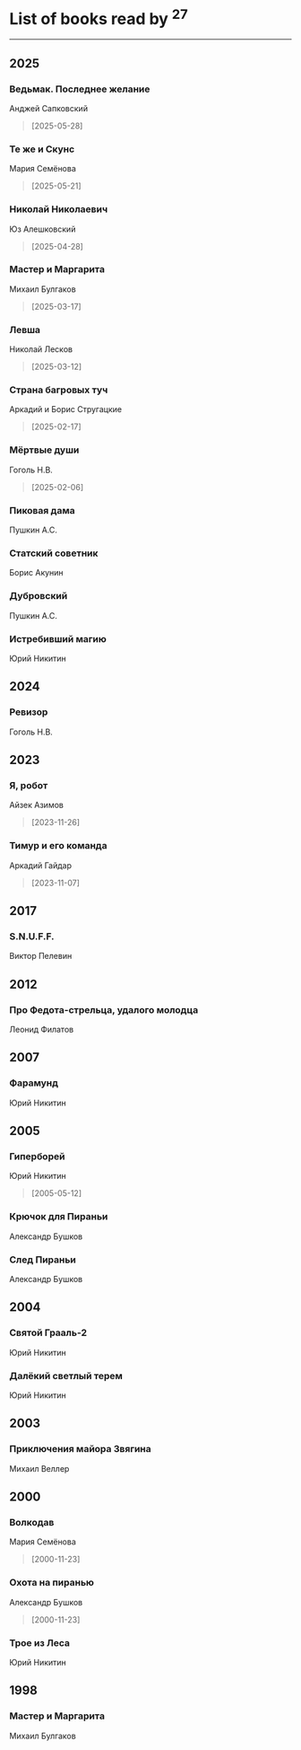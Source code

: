# List of books read by [](https://plus.google.com/u/0/105803270930838059244/)<sup>27</sup>
---

## 2025

### Ведьмак. Последнее желание
Анджей Сапковский
> [2025-05-28] 


### Те же и Скунс
Мария Семёнова
> [2025-05-21] 


### Николай Николаевич
Юз Алешковский
> [2025-04-28] 


### Мастер и Маргарита
Михаил Булгаков
> [2025-03-17] 


### Левша
Николай Лесков
> [2025-03-12] 


### Страна багровых туч
Аркадий и Борис Стругацкие
> [2025-02-17] 


### Мёртвые души
Гоголь Н.В.
> [2025-02-06] 


### Пиковая дама
Пушкин А.С.


### Статский советник
Борис Акунин


### Дубровский
Пушкин А.С.


### Истребивший магию
Юрий Никитин



## 2024

### Ревизор
Гоголь Н.В.



## 2023

### Я, робот
Айзек Азимов
> [2023-11-26] 


### Тимур и его команда
Аркадий Гайдар
> [2023-11-07] 



## 2017

### S.N.U.F.F.
Виктор Пелевин



## 2012

### Про Федота-стрельца, удалого молодца
Леонид Филатов



## 2007

### Фарамунд
Юрий Никитин



## 2005

### Гиперборей
Юрий Никитин
> [2005-05-12] 


### Крючок для Пираньи
Александр Бушков


### След Пираньи
Александр Бушков



## 2004

### Святой Грааль-2
Юрий Никитин


### Далёкий светлый терем
Юрий Никитин



## 2003

### Приключения майора Звягина
Михаил Веллер



## 2000

### Волкодав
Мария Семёнова
> [2000-11-23] 


### Охота на пиранью
Александр Бушков
> [2000-11-23] 


### Трое из Леса
Юрий Никитин



## 1998

### Мастер и Маргарита
Михаил Булгаков




